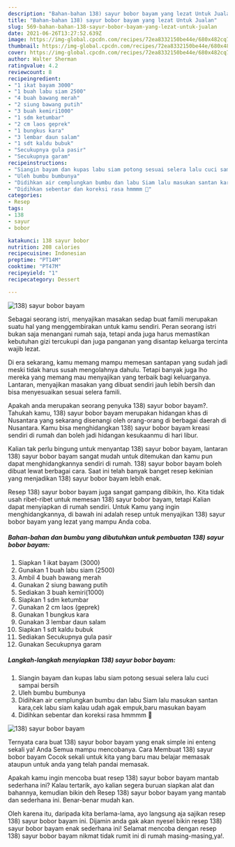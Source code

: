 ```yaml
---
description: "Bahan-bahan 138) sayur bobor bayam yang lezat Untuk Jualan"
title: "Bahan-bahan 138) sayur bobor bayam yang lezat Untuk Jualan"
slug: 569-bahan-bahan-138-sayur-bobor-bayam-yang-lezat-untuk-jualan
date: 2021-06-26T13:27:52.639Z
image: https://img-global.cpcdn.com/recipes/72ea8332150be44e/680x482cq70/138-sayur-bobor-bayam-foto-resep-utama.jpg
thumbnail: https://img-global.cpcdn.com/recipes/72ea8332150be44e/680x482cq70/138-sayur-bobor-bayam-foto-resep-utama.jpg
cover: https://img-global.cpcdn.com/recipes/72ea8332150be44e/680x482cq70/138-sayur-bobor-bayam-foto-resep-utama.jpg
author: Walter Sherman
ratingvalue: 4.2
reviewcount: 8
recipeingredient:
- "1 ikat bayam 3000"
- "1 buah labu siam 2500"
- "4 buah bawang merah"
- "2 siung bawang putih"
- "3 buah kemiri1000"
- "1 sdm ketumbar"
- "2 cm laos geprek"
- "1 bungkus kara"
- "3 lembar daun salam"
- "1 sdt kaldu bubuk"
- "Secukupnya gula pasir"
- "Secukupnya garam"
recipeinstructions:
- "Siangin bayam dan kupas labu siam potong sesuai selera lalu cuci sampai bersih"
- "Uleh bumbu bumbunya"
- "Didihkan air cemplungkan bumbu dan labu Siam lalu masukan santan kara,cek labu siam kalau udah agak empuk,baru masukan bayam"
- "Didihkan sebentar dan koreksi rasa hmmmm 🤤"
categories:
- Resep
tags:
- 138
- sayur
- bobor

katakunci: 138 sayur bobor 
nutrition: 208 calories
recipecuisine: Indonesian
preptime: "PT14M"
cooktime: "PT47M"
recipeyield: "1"
recipecategory: Dessert

---
```



![138) sayur bobor bayam](https://img-global.cpcdn.com/recipes/72ea8332150be44e/680x482cq70/138-sayur-bobor-bayam-foto-resep-utama.jpg)

Sebagai seorang istri, menyajikan masakan sedap buat famili merupakan suatu hal yang menggembirakan untuk kamu sendiri. Peran seorang istri bukan saja menangani rumah saja, tetapi anda juga harus memastikan kebutuhan gizi tercukupi dan juga panganan yang disantap keluarga tercinta wajib lezat.

Di era  sekarang, kamu memang mampu memesan santapan yang sudah jadi meski tidak harus susah mengolahnya dahulu. Tetapi banyak juga lho mereka yang memang mau menyajikan yang terbaik bagi keluarganya. Lantaran, menyajikan masakan yang dibuat sendiri jauh lebih bersih dan bisa menyesuaikan sesuai selera famili. 



Apakah anda merupakan seorang penyuka 138) sayur bobor bayam?. Tahukah kamu, 138) sayur bobor bayam merupakan hidangan khas di Nusantara yang sekarang disenangi oleh orang-orang di berbagai daerah di Nusantara. Kamu bisa menghidangkan 138) sayur bobor bayam kreasi sendiri di rumah dan boleh jadi hidangan kesukaanmu di hari libur.

Kalian tak perlu bingung untuk menyantap 138) sayur bobor bayam, lantaran 138) sayur bobor bayam sangat mudah untuk ditemukan dan kamu pun dapat menghidangkannya sendiri di rumah. 138) sayur bobor bayam boleh dibuat lewat berbagai cara. Saat ini telah banyak banget resep kekinian yang menjadikan 138) sayur bobor bayam lebih enak.

Resep 138) sayur bobor bayam juga sangat gampang dibikin, lho. Kita tidak usah ribet-ribet untuk memesan 138) sayur bobor bayam, tetapi Kalian dapat menyiapkan di rumah sendiri. Untuk Kamu yang ingin menghidangkannya, di bawah ini adalah resep untuk menyajikan 138) sayur bobor bayam yang lezat yang mampu Anda coba.

<!--inarticleads1-->

##### Bahan-bahan dan bumbu yang dibutuhkan untuk pembuatan 138) sayur bobor bayam:

1. Siapkan 1 ikat bayam (3000)
1. Gunakan 1 buah labu siam (2500)
1. Ambil 4 buah bawang merah
1. Gunakan 2 siung bawang putih
1. Sediakan 3 buah kemiri(1000)
1. Siapkan 1 sdm ketumbar
1. Gunakan 2 cm laos (geprek)
1. Gunakan 1 bungkus kara
1. Gunakan 3 lembar daun salam
1. Siapkan 1 sdt kaldu bubuk
1. Sediakan Secukupnya gula pasir
1. Gunakan Secukupnya garam




<!--inarticleads2-->

##### Langkah-langkah menyiapkan 138) sayur bobor bayam:

1. Siangin bayam dan kupas labu siam potong sesuai selera lalu cuci sampai bersih
1. Uleh bumbu bumbunya
1. Didihkan air cemplungkan bumbu dan labu Siam lalu masukan santan kara,cek labu siam kalau udah agak empuk,baru masukan bayam
1. Didihkan sebentar dan koreksi rasa hmmmm 🤤
<img src="//assets-global.cpcdn.com/assets/icons/button_play-2c75c40dde080a61004c1f40b05d8f140eaff45d7e9e6481dc71c63d2e7c4909.png" alt="138) sayur bobor bayam">



Ternyata cara buat 138) sayur bobor bayam yang enak simple ini enteng sekali ya! Anda Semua mampu mencobanya. Cara Membuat 138) sayur bobor bayam Cocok sekali untuk kita yang baru mau belajar memasak ataupun untuk anda yang telah pandai memasak.

Apakah kamu ingin mencoba buat resep 138) sayur bobor bayam mantab sederhana ini? Kalau tertarik, ayo kalian segera buruan siapkan alat dan bahannya, kemudian bikin deh Resep 138) sayur bobor bayam yang mantab dan sederhana ini. Benar-benar mudah kan. 

Oleh karena itu, daripada kita berlama-lama, ayo langsung aja sajikan resep 138) sayur bobor bayam ini. Dijamin anda gak akan nyesel bikin resep 138) sayur bobor bayam enak sederhana ini! Selamat mencoba dengan resep 138) sayur bobor bayam nikmat tidak rumit ini di rumah masing-masing,ya!.

